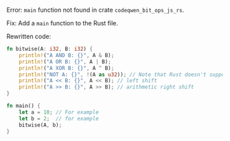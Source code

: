 Error: `main` function not found in crate `codeqwen_bit_ops_js_rs`.

Fix: Add a `main` function to the Rust file.

Rewritten code:

```rust
fn bitwise(A: i32, B: i32) {
    println!("A AND B: {}", A & B);
    println!("A OR B: {}", A | B);
    println!("A XOR B: {}", A ^ B);
    println!("NOT A: {}", !(A as u32)); // Note that Rust doesn't support bitwise NOT for negative numbers. Cast to unsigned first.
    println!("A << B: {}", A << B); // left shift
    println!("A >> B: {}", A >> B); // arithmetic right shift
}

fn main() {
    let a = 10; // For example
    let b = 2;  // for example
    bitwise(A, b);
}
```
